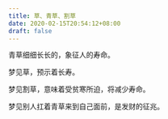 ```yaml
---
title: 草、青草、割草
date: 2020-02-15T20:54:12+08:00
draft: false
---
```


青草细细长长的，象征人的寿命。

梦见草，预示着长寿。

梦见割草，意味着受贫寒所迫，将减少寿命。

梦见别人扛着青草来到自己面前，是发财的征兆。